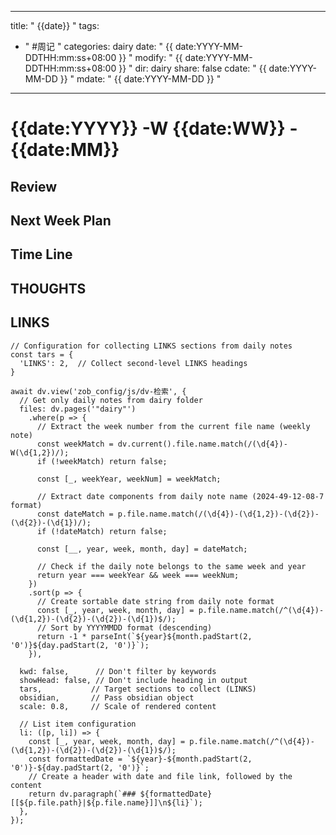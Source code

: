  ---
title: " {{date}} "
tags:
  - " #周记 "
categories: dairy
date: " {{ date:YYYY-MM-DDTHH:mm:ss+08:00 }} "
modify: " {{ date:YYYY-MM-DDTHH:mm:ss+08:00 }} "
dir: dairy
share: false
cdate: " {{ date:YYYY-MM-DD }} "
mdate: " {{ date:YYYY-MM-DD }} "
---

# {{date:YYYY}} -W {{date:WW}} - {{date:MM}}

## Review

## Next Week Plan

## Time Line

## THOUGHTS

## LINKS

```dataviewjs
// Configuration for collecting LINKS sections from daily notes
const tars = {
  'LINKS': 2,  // Collect second-level LINKS headings
}

await dv.view('zob_config/js/dv-检索', {
  // Get only daily notes from dairy folder
  files: dv.pages('"dairy"')
    .where(p => {
      // Extract the week number from the current file name (weekly note)
      const weekMatch = dv.current().file.name.match(/(\d{4})-W(\d{1,2})/);
      if (!weekMatch) return false;

      const [_, weekYear, weekNum] = weekMatch;

      // Extract date components from daily note name (2024-49-12-08-7 format)
      const dateMatch = p.file.name.match(/(\d{4})-(\d{1,2})-(\d{2})-(\d{2})-(\d{1})/);
      if (!dateMatch) return false;

      const [__, year, week, month, day] = dateMatch;

      // Check if the daily note belongs to the same week and year
      return year === weekYear && week === weekNum;
    })
    .sort(p => {
      // Create sortable date string from daily note format
      const [_, year, week, month, day] = p.file.name.match(/^(\d{4})-(\d{1,2})-(\d{2})-(\d{2})-(\d{1})$/);
      // Sort by YYYYMMDD format (descending)
      return -1 * parseInt(`${year}${month.padStart(2, '0')}${day.padStart(2, '0')}`);
    }),

  kwd: false,      // Don't filter by keywords
  showHead: false, // Don't include heading in output
  tars,           // Target sections to collect (LINKS)
  obsidian,       // Pass obsidian object
  scale: 0.8,     // Scale of rendered content

  // List item configuration
  li: ([p, li]) => {
    const [_, year, week, month, day] = p.file.name.match(/^(\d{4})-(\d{1,2})-(\d{2})-(\d{2})-(\d{1})$/);
    const formattedDate = `${year}-${month.padStart(2, '0')}-${day.padStart(2, '0')}`;
    // Create a header with date and file link, followed by the content
    return dv.paragraph(`### ${formattedDate} [[${p.file.path}|${p.file.name}]]\n${li}`);
  },
});
```

